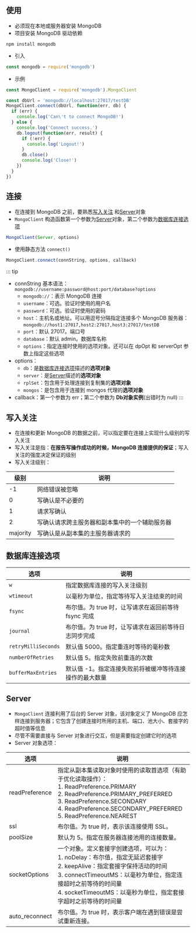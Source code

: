 ## 使用

+ 必须现在本地或服务器安装 MongoDB
+ 项目安装 MongoDB 驱动依赖
```shell
npm install mongodb
```
+ 引入
```js
const mongodb = require('mongodb')
```
+ 示例
```js
const MongoClient = require('mongodb').MongoClient

const dbUrl = 'mongodb://localhost:27017/testDB'
MongoClient.connect(dbUrl, function(err, db) {
  if (err) {
    console.log('Can\'t to connect MongoDB!')
  } else {
    console.log('Connect success.')
    db.logout(function(err, result) {
      if (!err) {
        console.log('Logout!')
      }
      db.close()
      console.log('Close!')
    })
  }
})
```



## 连接

+ 在连接到 MongoDB 之前，要熟悉[写入关注](#写入关注) 和[Server](#server)对象
+ `MongoClient` 构造函数第一个参数为[Server](#server)对象，第二个参数为[数据库连接选项](#数据库连接选项)
```js
MongoClient(Server, options)
```

+ 使用静态方法 `connect()`
```js
MongoClient.connect(connString, options, callback)
```

::: tip 
+ connString 基本语法：`mongodb://username:password@host:port/database?options`
  + `mongodb://`：表示 MongoDB 连接
  + `username`：可选。验证时使用的用户名
  + `password`：可选。验证时使用的密码
  + `host`：主机名或地址。可以用逗号分隔指定连接多个 MongoDB 服务器：`mongodb://host1:27017,host2:27017,host3:27017/testDB`
  + `port`：默认 27017。端口号
  + `database`：默认 admin。数据库名称
  + `options`：指定连接时使用的选项对象。还可以在 dpOpt 和 serverOpt 参数上指定这些选项
+ options：
  + `db`：是[数据库连接选项](#数据库连接选项)描述的**选项对象**
  + `server`：是[Server](#server)描述的**选项对象**
  + `rplSet`：包含用于处理连接到复制集的**选项对象**
  + `mongos`：是包含用于连接到 mongos 代理的**选项对象**
+ callback：第一个参数为 err；第二个参数为 **Db对象实例**(出错时为 null)
:::




## 写入关注

+ 在连接和更新 MongoDB 的数据之前，可以指定要在连接上实现什么级别的写入关注
+ 写入关注是指：**在报告写操作成功的时候，MongoDB 连接提供的保证**；写入关注的强度决定保证的级别
+ 写入关注级别：

级别|说明
---|---
-1|网络错误被忽略
0|写确认是不必要的
1|请求写确认
2|写确认请求跨主服务器和副本集中的一个辅助服务器
majority|写确认是从副本集的主服务器请求的



## 数据库连接选项

选项|说明
---|---
`w`|指定数据库连接的写入关注级别
`wtimeout`|以毫秒为单位，指定等待写入关注结束的时间
`fsync`|布尔值。为 true 时，让写请求在返回前等待 fsync 完成
`journal`|布尔值。为 true 时，让写请求在返回前等待日志同步完成
`retryMilliSeconds`|默认值 5000。指定重连时等待的毫秒数
`numberOfRetries`|默认值 5。指定失败前重连的次数
`bufferMaxEntries`|默认值 -1。指定连接失败前将被缓冲等待连接操作的最大数量



## Server

+ `MongoClient` 连接利用了后台的 Server 对象，该对象定义了 MongoDB 应怎样连接到服务器；它包含了创建连接时所用的主机、端口、池大小、套接字的超时值等信息
+ 尽管不需要直接与 Server 对象进行交互，但是需要指定创建它时的选项
+ Server 对象选项：

选项|说明
---|---
readPreference|指定从副本集读取对象时使用的读取首选项（有助于优化读取操作）：<br>1. ReadPreference.PRIMARY<br>2. ReadPreference.PRIMARY_PREFERRED<br>3. ReadPreference.SECONDARY<br>4. ReadPreference.SECONDARY_PREFERRED<br>5. ReadPreference.NEAREST
ssl|布尔值。为 true 时，表示该连接使用 SSL。
poolSize|默认为 5。指定在服务器连接池用的连接数量。
socketOptions|一个对象。定义套接字创建选项，可以为：<br>1. noDelay：布尔值，指定无延迟套接字<br>2. keepAlive：指定套接字保持活动的时间<br>3. connectTimeoutMS：以毫秒为单位，指定连接超时之前等待的时间量<br>4. socketTimeoutMS：以毫秒为单位，指定套接字超时之前等待的时间量
auto_reconnect|布尔值。为 true 时，表示客户端在遇到错误是尝试重新连接。